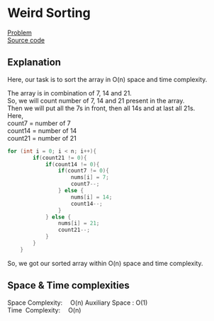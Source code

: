 # Weird Sorting
[Problem](https://github.com/dscnsec/DSC-NSEC-Algorithms/blob/master/1.%20Array/weird_sorting/weird_sorting.md)  
[Source code](https://github.com/dscnsec/DSC-NSEC-Algorithms/blob/master/1.%20Array/weird_sorting/%5BCPP%5D%20weird_sorting_csubhradipta.cpp)  
## Explanation
Here, our task is to sort the array in O(n) space and time complexity.  

The array is in combination of 7, 14 and 21.  
So, we will count number of 7, 14 and 21 present in the array.  
Then we will put all the 7s in front, then all 14s and at last all 21s.  
Here,  
count7 = number of 7  
count14 = number of 14  
count21 = number of 21

```cpp
for (int i = 0; i < n; i++){
		if(count21 != 0){
			if(count14 != 0){
				if(count7 != 0){
					nums[i] = 7;
					count7--;
				} else {
					nums[i] = 14;
					count14--;
				}
			} else {
				nums[i] = 21;
				count21--;
			}
		}
	}
```
So, we got our sorted array within O(n) space and time complexity.  

 ## Space & Time complexities
Space Complexity: &emsp;O(n)
Auxiliary Space :  O(1)  
Time &nbsp;Complexity: &emsp;O(n)

